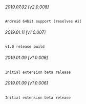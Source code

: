 

###### 2019.07.02 [v2.0.008]

```
Android 64bit support (resolves #2)
```


###### 2019.01.11 [v1.0.007]

```
v1.0 release build
```


###### 2019.01.09 [v1.0.006]

```
Initial extension beta release
```


###### 2019.01.09 [v1.0.006]

```
Initial extension beta release
```
